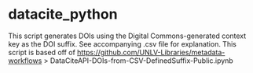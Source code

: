 # datacite_python

This script generates DOIs using the Digital Commons-generated context key as the DOI suffix. See accompanying .csv file for explanation.  This script is based off of https://github.com/UNLV-Libraries/metadata-workflows > DataCiteAPI-DOIs-from-CSV-DefinedSuffix-Public.ipynb
